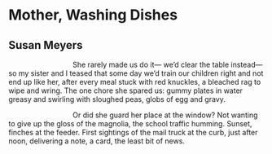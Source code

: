 # Mother, Washing Dishes
## Susan Meyers
                                She rarely made us do it—
we’d clear the table instead—so my sister and I teased
that some day we’d train our children right
and not end up like her, after every meal stuck
with red knuckles, a bleached rag to wipe and wring.
The one chore she spared us: gummy plates
in water greasy and swirling with sloughed peas,
globs of egg and gravy.

                                Or did she guard her place
at the window? Not wanting to give up the gloss
of the magnolia, the school traffic humming.
Sunset, finches at the feeder. First sightings
of the mail truck at the curb, just after noon,
delivering a note, a card, the least bit of news.
